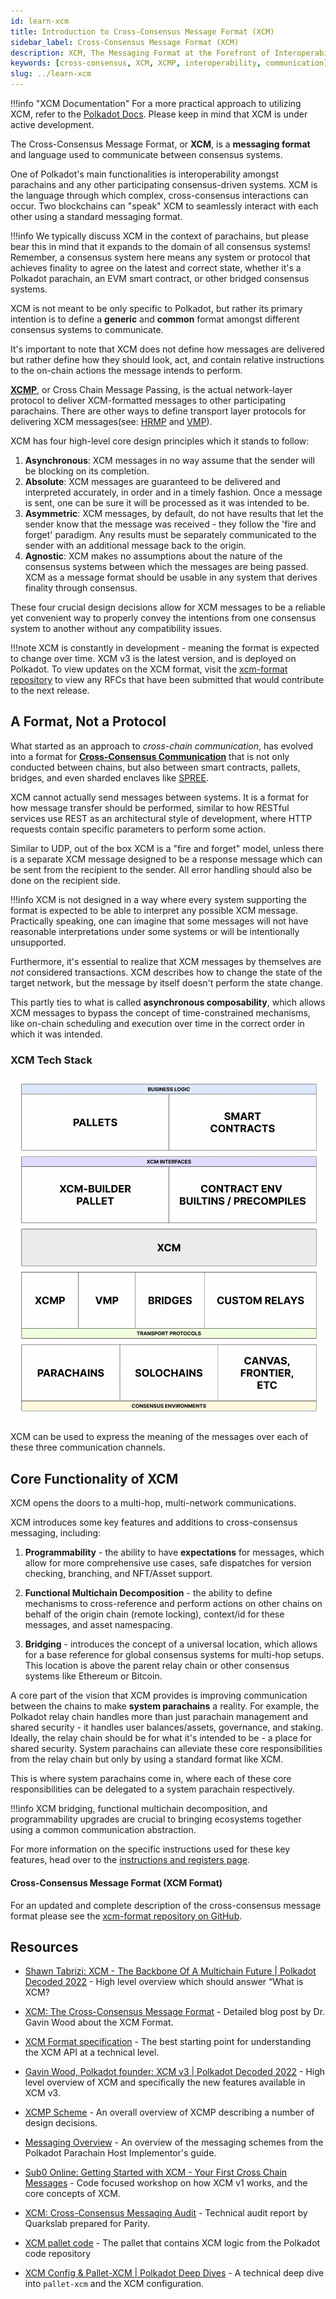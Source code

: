 ```yaml
---
id: learn-xcm
title: Introduction to Cross-Consensus Message Format (XCM)
sidebar_label: Cross-Consensus Message Format (XCM)
description: XCM, The Messaging Format at the Forefront of Interoperability.
keywords: [cross-consensus, XCM, XCMP, interoperability, communication]
slug: ../learn-xcm
---
```


!!!info "XCM Documentation"
    For a more practical approach to utilizing XCM, refer to the [Polkadot Docs](https://docs.polkadot.com/develop/interoperability/intro-to-xcm/). Please keep in mind that XCM is under active development.

The Cross-Consensus Message Format, or **XCM**, is a **messaging format** and language used to
communicate between consensus systems.

One of Polkadot's main functionalities is interoperability amongst parachains and any other
participating consensus-driven systems. XCM is the language through which complex, cross-consensus
interactions can occur. Two blockchains can "speak" XCM to seamlessly interact with each other using
a standard messaging format.

!!!info
    We typically discuss XCM in the context of parachains, but please bear this in mind that it expands to the domain of all consensus systems! Remember, a consensus system here means any system or protocol that achieves finality to agree on the latest and correct state, whether it's a Polkadot parachain, an EVM smart contract, or other bridged consensus systems.

XCM is not meant to be only specific to Polkadot, but rather its primary intention is to define a
**generic** and **common** format amongst different consensus systems to communicate.

It's important to note that XCM does not define how messages are delivered but rather define how
they should look, act, and contain relative instructions to the on-chain actions the message intends
to perform.

[**XCMP**](./learn-xcm-transport.md#xcmp-cross-chain-message-passing), or Cross Chain Message Passing, is the actual
network-layer protocol to deliver XCM-formatted messages to other participating parachains. There
are other ways to define transport layer protocols for delivering XCM messages(see:
[HRMP](./learn-xcm-transport.md#hrmp-xcmp-lite) and
[VMP](./learn-xcm-transport.md#vmp-vertical-message-passing)).

XCM has four high-level core design principles which it stands to follow:

1. **Asynchronous**: XCM messages in no way assume that the sender will be blocking on its
   completion.
2. **Absolute**: XCM messages are guaranteed to be delivered and interpreted accurately, in order
   and in a timely fashion. Once a message is sent, one can be sure it will be processed as it was
   intended to be.
3. **Asymmetric**: XCM messages, by default, do not have results that let the sender know that the
   message was received - they follow the 'fire and forget' paradigm. Any results must be separately
   communicated to the sender with an additional message back to the origin.
4. **Agnostic**: XCM makes no assumptions about the nature of the consensus systems between which
   the messages are being passed. XCM as a message format should be usable in any system that
   derives finality through consensus.

These four crucial design decisions allow for XCM messages to be a reliable yet convenient way to
properly convey the intentions from one consensus system to another without any compatibility
issues.

!!!note
    XCM is constantly in development - meaning the format is expected to change over time. XCM v3 is the latest version, and is deployed on Polkadot. To view updates on the XCM format, visit the [xcm-format repository](https://github.com/paritytech/xcm-format) to view any RFCs that have been submitted that would contribute to the next release.

## A Format, Not a Protocol

What started as an approach to _cross-chain communication_, has evolved into a format for
[**Cross-Consensus Communication**](https://polkadot.network/cross-chain-communication) that is not
only conducted between chains, but also between smart contracts, pallets, bridges, and even sharded
enclaves like [SPREE](learn-spree.md).

XCM cannot actually send messages between systems. It is a format for how message transfer should be
performed, similar to how RESTful services use REST as an architectural style of development, where
HTTP requests contain specific parameters to perform some action.

Similar to UDP, out of the box XCM is a "fire and forget" model, unless there is a separate XCM
message designed to be a response message which can be sent from the recipient to the sender. All
error handling should also be done on the recipient side.

!!!info
    XCM is not designed in a way where every system supporting the format is expected to be able to interpret any possible XCM message. Practically speaking, one can imagine that some messages will not have reasonable interpretations under some systems or will be intentionally unsupported.

Furthermore, it's essential to realize that XCM messages by themselves are _not_ considered
transactions. XCM describes how to change the state of the target network, but the message by itself
doesn't perform the state change.

This partly ties to what is called **asynchronous composability**, which allows XCM messages to
bypass the concept of time-constrained mechanisms, like on-chain scheduling and execution over time
in the correct order in which it was intended.

### XCM Tech Stack

![xcm tech stack](../assets/cross-consensus-tech-stack.png)

XCM can be used to express the meaning of the messages over each of these three communication
channels.

## Core Functionality of XCM

XCM opens the doors to a multi-hop, multi-network communications.

XCM introduces some key features and additions to cross-consensus messaging, including:

1. **Programmability** - the ability to have **expectations** for messages, which allow for more
   comprehensive use cases, safe dispatches for version checking, branching, and NFT/Asset support.

2. **Functional Multichain Decomposition** - the ability to define mechanisms to cross-reference and
   perform actions on other chains on behalf of the origin chain (remote locking), context/id for
   these messages, and asset namespacing.

3. **Bridging** - introduces the concept of a universal location, which allows for a base reference
   for global consensus systems for multi-hop setups. This location is above the parent relay chain
   or other consensus systems like Ethereum or Bitcoin.

A core part of the vision that XCM provides is improving communication between the chains to make
**system parachains** a reality. For example, the Polkadot relay chain handles more than just
parachain management and shared security - it handles user balances/assets, governance, and staking.
Ideally, the relay chain should be for what it's intended to be - a place for shared security.
System parachains can alleviate these core responsibilities from the relay chain but only by using a
standard format like XCM.

This is where system parachains come in, where each of these core responsibilities can be delegated
to a system parachain respectively.

!!!info
    XCM bridging, functional multichain decomposition, and programmability upgrades are crucial to bringing ecosystems together using a common communication abstraction.

For more information on the specific instructions used for these key features, head over to the
[instructions and registers page](./learn-xcm-instructions.md).

#### Cross-Consensus Message Format (XCM Format)

For an updated and complete description of the cross-consensus message format please see the
[xcm-format repository on GitHub](https://github.com/paritytech/xcm-format).

## Resources

- [Shawn Tabrizi: XCM - The Backbone Of A Multichain Future | Polkadot Decoded 2022](https://www.youtube.com/watch?v=cS8GvPGMLS0) -
  High level overview which should answer “What is XCM?

- [XCM: The Cross-Consensus Message Format](https://medium.com/polkadot-network/xcm-the-cross-consensus-message-format-3b77b1373392) -
  Detailed blog post by Dr. Gavin Wood about the XCM Format.

- [XCM Format specification](https://github.com/paritytech/xcm-format) - The best starting point for
  understanding the XCM API at a technical level.

- [Gavin Wood, Polkadot founder: XCM v3 | Polkadot Decoded 2022](https://www.youtube.com/watch?v=K2c6xrCoQOU&t=1196s) -
  High level overview of XCM and specifically the new features available in XCM v3.

- [XCMP Scheme](https://medium.com/web3foundation/polkadots-messaging-scheme-b1ec560908b7) - An
  overall overview of XCMP describing a number of design decisions.

- [Messaging Overview](https://paritytech.github.io/polkadot/book/types/messages.html) - An overview
  of the messaging schemes from the Polkadot Parachain Host Implementor's guide.

- [Sub0 Online: Getting Started with XCM - Your First Cross Chain Messages](https://www.youtube.com/watch?v=5cgq5jOZx9g) -
  Code focused workshop on how XCM v1 works, and the core concepts of XCM.

- [XCM: Cross-Consensus Messaging Audit](https://blog.quarkslab.com/resources/2022-02-27-xcmv2-audit/21-12-908-REP.pdf) -
  Technical audit report by Quarkslab prepared for Parity.

- [XCM pallet code](https://github.com/paritytech/polkadot-sdk/blob/master/polkadot/xcm/pallet-xcm/src/lib.rs) -
  The pallet that contains XCM logic from the Polkadot code repository

- [XCM Config & Pallet-XCM | Polkadot Deep Dives](https://www.youtube.com/watch?v=bFMvWmU1pYI) - A
  technical deep dive into `pallet-xcm` and the XCM configuration.
